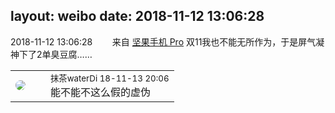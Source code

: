 layout: weibo
date: 2018-11-12 13:06:28
---
<meta name="referrer" content="no-referrer" />

2018-11-12 13:06:28  &nbsp;&nbsp;&nbsp;&nbsp;&nbsp;&nbsp; 来自 <a href="http://app.weibo.com/t/feed/Z4AgP" rel="nofollow">坚果手机 Pro</a>
双11我也不能无所作为，于是屏气凝神下了2单臭豆腐…… ​​​

<table style="width: 100%;">
  <tr>
    <td style="width: 40px;"><img style="border-radius:50%" src="https://tva4.sinaimg.cn/crop.7.0.735.735.50/69913cd7jw8f7htri4j2qj20ku0kfmxx.jpg?KID=imgbed,tva&Expires=1624466391&ssig=EGWfOioxnJ"></td>
    <td colspan="2"><small>抹茶waterDi 18-11-13 20:06</small><br/>能不能不这么假的虚伪</td>
  </tr>
</table>
